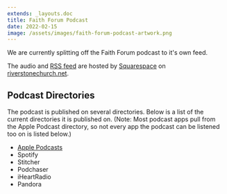```yaml
---
extends: _layouts.doc
title: Faith Forum Podcast
date: 2022-02-15
image: /assets/images/faith-forum-podcast-artwork.png
---
```


We are currently splitting off the Faith Forum podcast to it's own feed.

The audio and [RSS feed](https://www.riverstonechurch.net/podcast/faith-forum?format=rss) are hosted by [Squarespace](https://squarespace.com) on [riverstonechurch.net](https://riverstonechurch.net).

## Podcast Directories

The podcast is published on several directories. Below is a list of the current directories it is published on. (Note: Most podcast apps pull from the Apple Podcast directory, so not every app the podcast can be listened too on is listed below.)

-   [Apple Podcasts](https://podcasts.apple.com/us/podcast/faith-forum/id1613941071)
-   Spotify
-   Stitcher
-   Podchaser
-   iHeartRadio
-   Pandora
